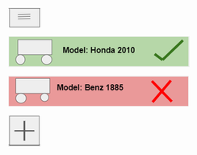 [<img src="thing1.png" alt="3line" class="inline"/>](https://projectemiszero.github.io/Project-EmisZero/)

[<img src="thin2.png" alt="Good" class="inline"/>](https://projectemiszero.github.io/Congratulations/)

[<img src="thin3.png" alt="Bad" class="inline"/>](https://projectemiszero.github.io/Sorry/)






[<img src="thin4.png" alt="add" class="inline"/>](https://projectemiszero.github.io/Project-EmisZero/)
